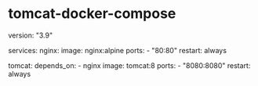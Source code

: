 # tomcat-docker-compose


version: "3.9"

services:
 nginx:
   image: nginx:alpine
   ports:
    - "80:80"
   restart: always

 tomcat:
   depends_on:
     - nginx
   image: tomcat:8
   ports:
     - "8080:8080"
   restart: always
